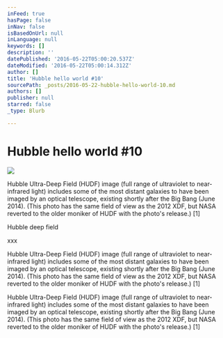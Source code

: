 ```yaml
---
inFeed: true
hasPage: false
inNav: false
isBasedOnUrl: null
inLanguage: null
keywords: []
description: ''
datePublished: '2016-05-22T05:00:20.537Z'
dateModified: '2016-05-22T05:00:14.312Z'
author: []
title: 'Hubble hello world #10'
sourcePath: _posts/2016-05-22-hubble-hello-world-10.md
authors: []
publisher: null
starred: false
_type: Blurb

---
```

# Hubble hello world \#10
![](https://the-grid-user-content.s3-us-west-2.amazonaws.com/6ae777bd-52fd-4126-8d65-841cf3db32cf.jpg)

Hubble Ultra-Deep Field (HUDF) image (full range of ultraviolet to near-infrared light) includes some of the most distant galaxies to have been imaged by an optical telescope, existing shortly after the Big Bang (June 2014). (This photo has the same field of view as the 2012 XDF, but NASA reverted to the older moniker of HUDF with the photo's release.) \[1\]

Hubble deep field

xxx

Hubble Ultra-Deep Field (HUDF) image (full range of ultraviolet to near-infrared light) includes some of the most distant galaxies to have been imaged by an optical telescope, existing shortly after the Big Bang (June 2014). (This photo has the same field of view as the 2012 XDF, but NASA reverted to the older moniker of HUDF with the photo's release.) \[1\]

Hubble Ultra-Deep Field (HUDF) image (full range of ultraviolet to near-infrared light) includes some of the most distant galaxies to have been imaged by an optical telescope, existing shortly after the Big Bang (June 2014). (This photo has the same field of view as the 2012 XDF, but NASA reverted to the older moniker of HUDF with the photo's release.) \[1\]